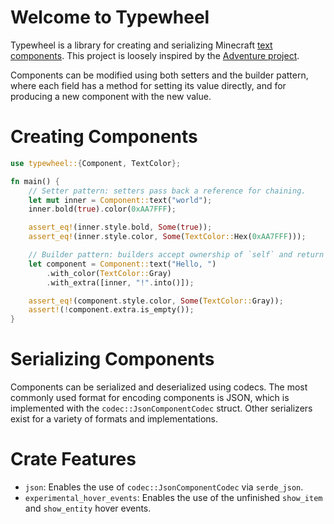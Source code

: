 # Welcome to Typewheel

Typewheel is a library for creating and serializing Minecraft [text components][wiki]. This
project is loosely inspired by the [Adventure project][adventure].

Components can be modified using both setters and the builder pattern, where each field has a
method for setting its value directly, and for producing a new component with the new value.

# Creating Components
```rust
use typewheel::{Component, TextColor};

fn main() {
    // Setter pattern: setters pass back a reference for chaining.
    let mut inner = Component::text("world");
    inner.bold(true).color(0xAA7FFF);

    assert_eq!(inner.style.bold, Some(true));
    assert_eq!(inner.style.color, Some(TextColor::Hex(0xAA7FFF)));

    // Builder pattern: builders accept ownership of `self` and return an owned value back.
    let component = Component::text("Hello, ")
        .with_color(TextColor::Gray)
        .with_extra([inner, "!".into()]);

    assert_eq!(component.style.color, Some(TextColor::Gray));
    assert!(!component.extra.is_empty());
}
```

# Serializing Components
Components can be serialized and deserialized using codecs. The most commonly used format for
encoding components is JSON, which is implemented with the `codec::JsonComponentCodec` struct.
Other serializers exist for a variety of formats and implementations.

# Crate Features
* `json`: Enables the use of `codec::JsonComponentCodec` via `serde_json`.
* `experimental_hover_events`: Enables the use of the unfinished `show_item` and `show_entity` hover events.

[wiki]: https://wiki.vg/Chat
[adventure]: https://docs.advntr.dev
